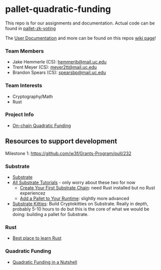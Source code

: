 # pallet-quadratic-funding

This repo is for our assignments and documentation. Actual code can be found in [pallet-zk-voting](https://github.com/jakehemmerle/pallet-zk-voting)

The [User Documentation](https://github.com/jakehemmerle/uc-zk-voting/wiki/User-Documentation) and more can be found on this repos [wiki page](https://github.com/jakehemmerle/uc-zk-voting/wiki)!

### Team Members

- Jake Hemmerle (CS): hemmerjb@mail.uc.edu
- Trent Meyer (CS): meyer2tt@mail.uc.edu
- Brandon Spears (CS): spearsbp@mail.uc.edu

### Team Interests

- Cryptography/Math
- Rust

### Project Info

- [On-chain Quadratic Funding](https://github.com/w3f/Grants-Program/blob/master/rfps/on-chain-quadratic-funding.md)

## Resources to support development

Milestone 1: <https://github.com/w3f/Grants-Program/pull/232>

### Substrate

- [Substrate](https://substrate.dev/en/)
- [All Substrate Tutorials](https://substrate.dev/en/tutorials) - only worry about these two for now
  - [Create Your First Substrate Chain](https://substrate.dev/docs/en/tutorials/create-your-first-substrate-chain/): need Rust installed but no Rust experiencez
  - [Add a Pallet to Your Runtime](https://substrate.dev/docs/en/tutorials/add-a-pallet/): slightly more advanced
- [Substrate Kitties](https://substrate.dev/substrate-how-to-guides/docs/tutorials/Kitties/overview): Build Cryptokitties on Substrate. Really in depth, probably 5-10 hours to do but this is the core of what we would be doing: building a pallet for Substrate.

### Rust

- [Best place to learn Rust](https://www.rust-lang.org/learn)

### Quadratic Funding

- [Quadratic Funding in a Nutshell](https://ethgasstation.info/blog/quadratic-funding-in-a-nutshell/)
